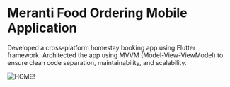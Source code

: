 # Meranti Food Ordering Mobile Application

Developed a cross-platform homestay booking app using Flutter framework.
Architected the app using MVVM (Model-View-ViewModel) to ensure clean code separation, maintainability, and scalability.

![HOME!](assets/images/logo.jpg)
